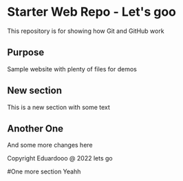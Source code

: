 # Starter Web Repo - Let's goo

This repository is for showing how Git and GitHub work

## Purpose

Sample website with plenty of files for demos

## New section
This is a new section with some text

## Another One
And some more changes here

Copyright Eduardooo @ 2022 lets go

#One more section
Yeahh
